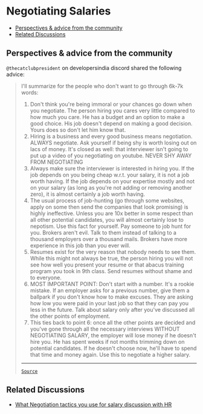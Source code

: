 <!-- omit from toc -->
# Negotiating Salaries

- [Perspectives \& advice from the community](#perspectives--advice-from-the-community)
- [Related Discussions](#related-discussions)

## Perspectives & advice from the community

`@thecatclubpresident` on developersindia discord shared the following advice:

<blockquote>

I'll summarize for the people who don't want to go through 6k-7k words:

1. Don't think you're being immoral or your chances go down when you negotiate.
   The person hiring you cares very little compared to how much you care. He has
   a budget and an option to make a good choice. His job doesn't depend on
   making a good decision. Yours does so don't let him know that.
2. Hiring is a business and every good business means negotiation. ALWAYS
   negotiate. Ask yourself if being shy is worth losing out on lacs of money.
   It's closed as well: that interviewer isn't going to put up a video of you
   negotiating on youtube. NEVER SHY AWAY FROM NEGOTIATING
3. Always make sure the interviewer is interested in hiring you. If the job
   depends on you being cheap w.r.t. your salary, it is not a job worth having.
   If the job depends on your expertise mostly and not on your salary (as long
   as you're not adding or removing another zero), it is almost certainly a job
   worth having.
4. The usual process of job-hunting (go through some websites, apply on some
   then send the companies that look promising) is highly ineffective. Unless
   you are 10x better in some respect than all other potential candidates, you
   will almost certainly lose to nepotism. Use this fact for yourself. Pay
   someone to job hunt for you. Brokers aren't evil. Talk to them instead of
   talking to a thousand employers over a thousand mails. Brokers have more
   experience in this job than you ever will.
5. Resumes exist for the very reason that nobody needs to see them. While this
   might not always be true, the person hiring you will not see how well you
   present your resume or that abacus training program you took in 9th class.
   Send resumes without shame and to everyone.
6. MOST IMPORTANT POINT: Don't start with a number. It's a rookie mistake. If an
   employer asks for a previous number, give them a ballpark if you don't know
   how to make excuses. They are asking how low you were paid in your last job
   so that they can pay you less in the future. Talk about salary only after
   you've discussed all the other points of employment.
7. This ties back to point 6: once all the other points are decided and you've
   gone through all the necessary interviews WITHOUT NEGOTIATING SALARY, the
   employer will lose money if he doesn't hire you. He has spent weeks if not
   months trimming down on potential candidates. If he doesn't choose now, he'll
   have to spend that time and money again. Use this to negotiate a higher
   salary.

---

[`Source`](https://discord.com/channels/669880381649977354/670198758343966740/681394827337662476)

</blockquote>

## Related Discussions

- [What Negotiation tactics you use for salary discussion with HR](https://www.reddit.com/r/developersIndia/comments/1f716gq/what_negotiation_tactics_you_use_for_salary/)
